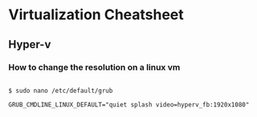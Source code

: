 
# Virtualization Cheatsheet

## Hyper-v

### How to change the resolution on a linux vm

~~~

$ sudo nano /etc/default/grub

GRUB_CMDLINE_LINUX_DEFAULT="quiet splash video=hyperv_fb:1920x1080"

~~~
